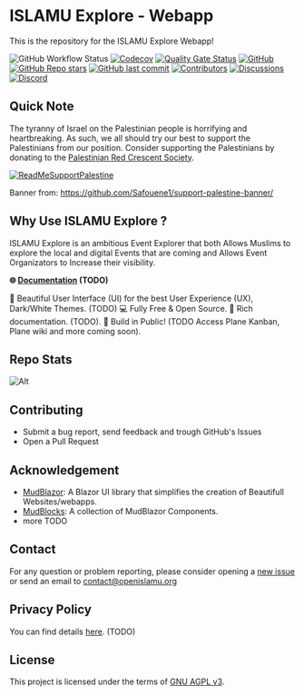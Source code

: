 # ISLAMU Explore - Webapp

This is the repository for the ISLAMU Explore Webapp!

![GitHub Workflow Status](https://img.shields.io/github/actions/workflow/status/islamu-ngo/Explore/build.yml?branch=main&logo=github&style=flat-square)
[![Codecov](https://img.shields.io/codecov/c/github/islamu-ngo/Explore)](https://app.codecov.io/github/islamu-ngo/Explore)
[![Quality Gate Status](https://sonarcloud.io/api/project_badges/measure?project=islamu-ngo_Explore&metric=alert_status)](https://sonarcloud.io/summary/overall?id=islamu-ngo_Explore)
[![GitHub](https://img.shields.io/github/license/islamu-ngo/Explore?color=594ae2&logo=github&style=flat-square)](https://github.com/islamu-ngo/Explore/blob/main/LICENSE)
[![GitHub Repo stars](https://img.shields.io/github/stars/islamu-ngo/Explore?color=594ae2&style=flat-square&logo=github)](https://github.com/islamu-ngo/Explore/stargazers)
[![GitHub last commit](https://img.shields.io/github/last-commit/islamu-ngo/Explore?color=594ae2&style=flat-square&logo=github)](https://github.com/islamu-ngo/Explore)
[![Contributors](https://img.shields.io/github/contributors/islamu-ngo/Explore?color=594ae2&style=flat-square&logo=github)](https://github.com/islamu-ngo/Explore/graphs/contributors)
[![Discussions](https://img.shields.io/github/discussions/islamu-ngo/Explore?color=594ae2&logo=github&style=flat-square)](https://github.com/islamu-ngo/Explore/discussions)
[![Discord](https://img.shields.io/discord/786656789310865418?color=%237289da&label=Discord&logo=discord&logoColor=%237289da&style=flat-square)](https://discord.gg/wrkY824Yv5)

## Quick Note

The tyranny of Israel on the Palestinian people is horrifying and heartbreaking. As such, we all
should try our best to support the Palestinians from our position. Consider supporting the Palestinians
by donating to the [Palestinian Red Crescent Society](https://www.palestinercs.org/en/Donation).

[![ReadMeSupportPalestine](https://github.com/Safouene1/support-palestine-banner/blob/master/banner-support.svg)](https://www.palestinercs.org/en/Donation)

Banner from: https://github.com/Safouene1/support-palestine-banner/

## Why Use ISLAMU Explore ?
ISLAMU Explore is an ambitious Event Explorer that both Allows Muslims to explore the local and digital Events that are coming and Allows Event Organizators to Increase their visibility.

**🌐 [Documentation]() (TODO)**

🎨 Beautiful User Interface (UI) for the best User Experience (UX), Dark/White Themes. (TODO)
💻 Fully Free & Open Source.
📖 Rich documentation. (TODO).
🚀 Build in Public! (TODO Access Plane Kanban, Plane wiki and more coming soon).

## Repo Stats
![Alt](https://repobeats.axiom.co/api/embed/a0f11a3d9b80342b5f5965127c2c45871c9d3397.svg "Repobeats analytics image")

## Contributing

- Submit a bug report, send feedback and trough GitHub's Issues
- Open a Pull Request

## Acknowledgement

- [MudBlazor](https://www.mudblazor.com/): A Blazor UI library that simplifies the creation of Beautifull Websites/webapps.
- [MudBlocks](https://mudblocks.cc/): A collection of MudBlazor Components.
- more TODO

## Contact

For any question or problem reporting, please consider opening a [new issue](https://github.com/islamu-ngo/explore/issues/new) or send an email to contact@openislamu.org

## Privacy Policy

You can find details [here](PRIVACY-POLICY.md). (TODO)

## License

This project is licensed under the terms of [GNU AGPL v3](LICENSE).
